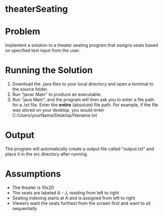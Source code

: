 # theaterSeating

# **Problem**
  Implement a solution to a theater seating program that assigns seats based on specified text input from the user.
  
#  **Running the Solution**
   1. Download the .java files to your local directory and open a terminal to the source folder. 
   2. Run "javac Main" to produce an executable. 
   3. Run "java Main", and the program will then ask you to enter a file path for a .txt file. Enter the **entire** (absolute) file path. For example, if the file was stored on your desktop, you would enter C:/Users/yourName/Desktop/filename.txt
   
# **Output**
  The program will automatically create a output file called "output.txt" and place it in the src directory after running.

# **Assumptions**
  - The theater is 10x20
  - The seats are labeled A - J, reading from left to right
  - Seating indexing starts at A and is assigned from left to right
  - Viewers want the seats furthest from the screen first and want to sit sequentially 
